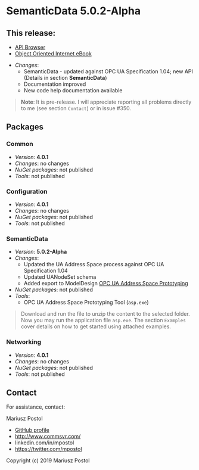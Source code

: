 ﻿# SemanticData **5.0.2-Alpha**

## This release:

* [API Browser](http://www.commsvr.com/download/OPC-UA-OOI/index.html)
* [Object Oriented Internet eBook](https://commsvr.gitbook.io/ooi)

- *Changes*:
  - SemanticData - updated against OPC UA Specification 1.04; new API (Details in section **SemanticData**) 
  - Documentation improved
  - New code help documentation available

> **Note**: It is pre-release. I will appreciate reporting all problems directly to me (see section `Contact`) or in issue #350.

## Packages

### Common

- *Version*: **4.0.1**
- *Changes*: no changes
- *NuGet packages*: not published
- *Tools*: not published

### Configuration

- *Version*: **4.0.1**
- *Changes*: no changes
- *NuGet packages*: not published
- *Tools*: not published

### SemanticData

- *Version*: **5.0.2-Alpha**
- *Changes*:
  - Updated the UA Address Space process against OPC UA Specification 1.04
  - Updated UANodeSet schema
  - Added export to ModelDesign [OPC UA Address Space Prototyping](https://commsvr.gitbook.io/ooi/semanticdata-processing/uanodesetvalidation/addressspacecompliancetesttool)
- *NuGet packages*: not published
- *Tools*:
  - OPC UA Address Space Prototyping Tool (`asp.exe`)

> Download and run the file to unzip the content to the selected folder. Now you may run the application file `asp.exe`. The section `Examples` cover details on how to get started using attached examples.

### Networking

- *Version*: **4.0.1**
- *Changes*: no changes
- *NuGet packages*: not published
- *Tools*: not published

## Contact

For assistance, contact:

Mariusz Postol

- [GitHub profile](https://github.com/mpostol)
- http://www.commsvr.com/
- linkedin.com/in/mpostol
- https://twitter.com/mpostol

Copyright (c) 2019 Mariusz Postol

